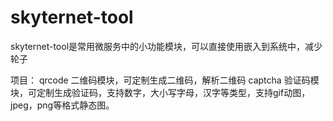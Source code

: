 ﻿# skyternet-tool
skyternet-tool是常用微服务中的小功能模块，可以直接使用嵌入到系统中，减少轮子

项目：
qrcode  二维码模块，可定制生成二维码，解析二维码
captcha  验证码模块，可定制生成验证码，支持数字，大小写字母，汉字等类型，支持gif动图，jpeg，png等格式静态图。
